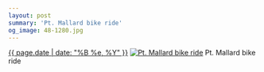 ```yaml
---
layout: post
summary: 'Pt. Mallard bike ride'
og_image: 48-1280.jpg
---
```


<p>
  <time><a href="/48">{{ page.date | date: "%B %e, %Y" }}</a></time>
  <a href="/48"><img src="{{ site.assets_url }}/48-640.jpg" srcset="{{ site.assets_url }}/48-1280.jpg 1280w, {{ site.assets_url }}/48-960.jpg 960w, {{ site.assets_url }}/48-640.jpg 640w, {{ site.assets_url }}/48-320.jpg 320w" sizes="(min-width: 700px) 50vw, calc(100vw - 2rem)" alt="Pt. Mallard bike ride" /></a>
  <span>Pt. Mallard bike ride</span>
</p>
